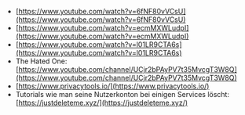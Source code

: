 - [https://www.youtube.com/watch?v=6fNF80vVCsU](https://www.youtube.com/watch?v=6fNF80vVCsU)
- [https://www.youtube.com/watch?v=ecmMXWLudpI](https://www.youtube.com/watch?v=ecmMXWLudpI)  
- [https://www.youtube.com/watch?v=l01LR9CTA6s](https://www.youtube.com/watch?v=l01LR9CTA6s)  
- The Hated One: [https://www.youtube.com/channel/UCjr2bPAyPV7t35MvcgT3W8Q](https://www.youtube.com/channel/UCjr2bPAyPV7t35MvcgT3W8Q)  
- [https://www.privacytools.io/](https://www.privacytools.io/)
- Tutorials wie man seine Nutzerkonton bei einigen Services löscht: [https://justdeleteme.xyz/](https://justdeleteme.xyz/)  
